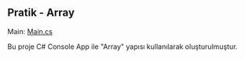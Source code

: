 ## Pratik - Array

Main: [Main.cs](https://github.com/batuhan-uzun/ArrayProject/blob/master/Main.cs)

Bu proje C# Console App ile "Array" yapısı kullanılarak oluşturulmuştur.
